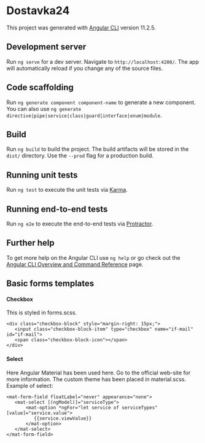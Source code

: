 # Dostavka24

This project was generated with [Angular CLI](https://github.com/angular/angular-cli) version 11.2.5.

## Development server

Run `ng serve` for a dev server. Navigate to `http://localhost:4200/`. The app will automatically reload if you change any of the source files.

## Code scaffolding

Run `ng generate component component-name` to generate a new component. You can also use `ng generate directive|pipe|service|class|guard|interface|enum|module`.

## Build

Run `ng build` to build the project. The build artifacts will be stored in the `dist/` directory. Use the `--prod` flag for a production build.

## Running unit tests

Run `ng test` to execute the unit tests via [Karma](https://karma-runner.github.io).

## Running end-to-end tests

Run `ng e2e` to execute the end-to-end tests via [Protractor](http://www.protractortest.org/).

## Further help

To get more help on the Angular CLI use `ng help` or go check out the [Angular CLI Overview and Command Reference](https://angular.io/cli) page.

## Basic forms templates
#### Checkbox
This is styled in forms.scss.
```
<div class="checkbox-block" style="margin-right: 15px;">
   <input class="checkbox-block-item" type="checkbox" name="if-mail" id="if-mail">
   <span class="checkbox-block-icon"></span>
</div>
```
#### Select
Here Angular Material has been used here. Go to the official web-site for more information.
The custom theme has been placed in material.scss. Example of select:
```
<mat-form-field floatLabel="never" appearance="none">
   <mat-select [(ngModel)]="serviceType">
       <mat-option *ngFor="let service of serviceTypes" [value]="service.value">
          {{service.viewValue}}
       </mat-option>
   </mat-select>
</mat-form-field>
```
